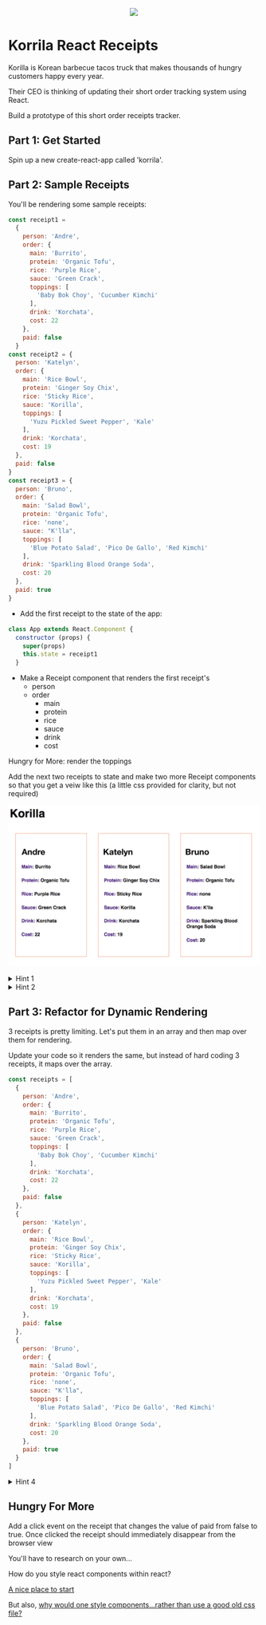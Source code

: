 <p align="center">
  <img src="https://pbs.twimg.com/profile_images/512615819260350464/WBaDCSWI.jpeg"/>
<p>

# Korrila React Receipts

Korilla is Korean barbecue tacos truck that makes thousands of hungry customers happy every year.

Their CEO is thinking of updating their short order tracking system using React.

Build a prototype of this short order receipts tracker.

## Part 1: Get Started

Spin up a new create-react-app called 'korrila'.

## Part 2: Sample Receipts

You'll be rendering some sample receipts:

```js
const receipt1 =
  {
    person: 'Andre',
    order: {
      main: 'Burrito',
      protein: 'Organic Tofu',
      rice: 'Purple Rice',
      sauce: 'Green Crack',
      toppings: [
        'Baby Bok Choy', 'Cucumber Kimchi'
      ],
      drink: 'Korchata',
      cost: 22
    },
    paid: false
  }
const receipt2 = {
  person: 'Katelyn',
  order: {
    main: 'Rice Bowl',
    protein: 'Ginger Soy Chix',
    rice: 'Sticky Rice',
    sauce: 'Korilla',
    toppings: [
      'Yuzu Pickled Sweet Pepper', 'Kale'
    ],
    drink: 'Korchata',
    cost: 19
  },
  paid: false
}
const receipt3 = {
  person: 'Bruno',
  order: {
    main: 'Salad Bowl',
    protein: 'Organic Tofu',
    rice: 'none',
    sauce: "K'lla",
    toppings: [
      'Blue Potato Salad', 'Pico De Gallo', 'Red Kimchi'
    ],
    drink: 'Sparkling Blood Orange Soda',
    cost: 20
  },
  paid: true
}

```

- Add the first receipt to the state of the app:

```js
class App extends React.Component {
  constructor (props) {
    super(props)
    this.state = receipt1
  }
```


- Make a Receipt component that renders the first receipt's
  - person
  - order
      - main
      - protein
      - rice
      - sauce
      - drink
      - cost

Hungry for More: render the toppings


Add the next two receipts to state and make two more Receipt components so that you get a veiw like this (a little css provided for clarity, but not required)

![korilla receipts](korilla.png)

<!-- ![korilla receipts rendered Jerrica ](https://i.imgur.com/QMwgKOK.png) -->

<details><summary> Hint 1</summary>

![the solution](https://i.imgur.com/OQ8sEtr.png)

</details>

<details><summary> Hint 2 </summary>

![the solution](https://i.imgur.com/cQMrYAX.png)

</details>


## Part 3: Refactor for Dynamic Rendering

3 receipts is pretty limiting. Let's put them in an array and then map over them for rendering.

Update your code so it renders the same, but instead of hard coding 3 receipts, it maps over the array.

```js
const receipts = [
  {
    person: 'Andre',
    order: {
      main: 'Burrito',
      protein: 'Organic Tofu',
      rice: 'Purple Rice',
      sauce: 'Green Crack',
      toppings: [
        'Baby Bok Choy', 'Cucumber Kimchi'
      ],
      drink: 'Korchata',
      cost: 22
    },
    paid: false
  },
  {
    person: 'Katelyn',
    order: {
      main: 'Rice Bowl',
      protein: 'Ginger Soy Chix',
      rice: 'Sticky Rice',
      sauce: 'Korilla',
      toppings: [
        'Yuzu Pickled Sweet Pepper', 'Kale'
      ],
      drink: 'Korchata',
      cost: 19
    },
    paid: false
  },
  {
    person: 'Bruno',
    order: {
      main: 'Salad Bowl',
      protein: 'Organic Tofu',
      rice: 'none',
      sauce: "K'lla",
      toppings: [
        'Blue Potato Salad', 'Pico De Gallo', 'Red Kimchi'
      ],
      drink: 'Sparkling Blood Orange Soda',
      cost: 20
    },
    paid: true
  }
]
```


<details><summary> Hint 4 </summary>

![the solution](https://i.imgur.com/A1ZQTzW.png)

</details>

## Hungry For More

Add a click event on the receipt that changes the value of paid from false to true. Once clicked the receipt should immediately disappear from the browser view

You'll have to research on your own...

How do you style react components within react?

[A nice place to start](https://codeburst.io/4-four-ways-to-style-react-components-ac6f323da822)

But also, [why would one style components...rather than use a good old css file?](https://medium.com/@perezpriego7/css-evolution-from-css-sass-bem-css-modules-to-styled-components-d4c1da3a659b)
